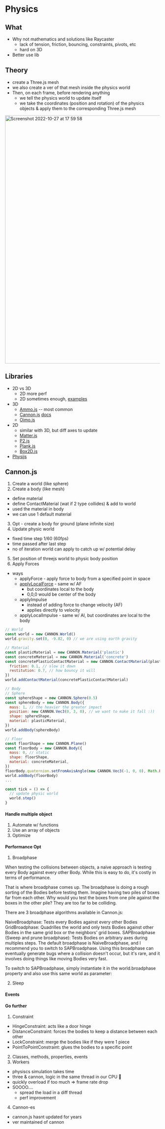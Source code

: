 # Physics
## What
- Why not mathematics and solutions like Raycaster
  - lack of tension, friction, bouncing, constraints, pivots, etc
  - hard on 3D
- Better use lib

## Theory
- create a Three.js mesh
- we also create a ver of that mesh inside the physics world
- Then, on each frame, before rendering anything
    - we tell the physics world to update itself
    - we take the coordinates (position and rotation) of the physics objects & apply them to the corresponding Three.js mesh
<img width="805" alt="Screenshot 2022-10-27 at 17 59 58" src="https://user-images.githubusercontent.com/31156788/198267360-52b2dc16-f70a-4a56-82f8-bb7e983f2db0.png">

## Libraries
- 2D vs 3D
  - 2D more perf
  - 2D sometimes enough, [examples](http://letsplay.ouigo.com/)
- 3D
  - [Ammo.js](http://schteppe.github.io/ammo.js-demos/) -- most common
  - [Cannon.js](https://schteppe.github.io/cannon.js/) [docs](http://schteppe.github.io/cannon.js/docs/)
  - [Oimo.js](https://lo-th.github.io/Oimo.js/#basic)
- 2D
  - similar with 3D, but diff axes to update
  - [Matter.js](https://brm.io/matter-js/)
  - [P2.js](https://schteppe.github.io/p2.js/)
  - [Plank.js](https://piqnt.com/planck.js/)
  - [Box2D.js](https://kripken.github.io/box2d.js/demo/webgl/box2d.html)
- [Physijs](https://chandlerprall.github.io/Physijs/)

## Cannon.js
1. Create a world (like sphere)
2. Create a body (like mesh)
  - define material
  - define ContactMaterial (wat if 2 type collides) & add to world
  - used the material in body 
  - we can use 1 default material
3. Opt - create a body for ground (plane infinite size) 
4. Update physic world
  - fixed time step 1/60 (60fps)
  - time passed after last step 
  - no of iteration world can apply to catch up w/ potential delay
5. Set position of threejs world to physic body position
6. Apply Forces
  -  ways
      - applyForce - apply force to body from a specified point in space 
      - [applyLocalForce](https://schteppe.github.io/cannon.js/docs/classes/Body.html#method_applyLocalForce) - same w/ AF
          - but coordinates local to the body
          - 0,0,0 would be center of the body
      - applyImpulse
         - instead of adding force to change velocity (AF)
         - applies directly to velocity
      - applyLocalImpulse - same w/ AI, but coordinates are local to the body

```js
// World
const world = new CANNON.World()
world.gravity.set(0, -9.82, 0) // we are using earth gravity

// Material
const plasticMaterial = new CANNON.Material('plastic')
const concreteMaterial = new CANNON.Material('concrete')
const concretePlasticContactMaterial = new CANNON.ContactMaterial(plasticMaterial, concreteMaterial, {
  friction: 0.1, // slow it down
  restitution: 0.7, // how bouncy it will
})
world.addContactMaterial(concretePlasticContactMaterial)

// Body
// Sphere
const sphereShape = new CANNON.Sphere(0.5)
const sphereBody = new CANNON.Body({
  mass: 1, // the heavier the greater impact
  position: new CANNON.Vec3(0, 3, 0), // we want to make it fall :))
  shape: sphereShape,
  material: plasticMaterial,
})
world.addBody(sphereBody)

// Floor
const floorShape = new CANNON.Plane()
const floorBody = new CANNON.Body({
  mass: 0, // static
  shape: floorShape,
  material: concreteMaterial,
})
floorBody.quaternion.setFromAxisAngle(new CANNON.Vec3(-1, 0, 0), Math.PI * 0.5)
world.addBody(floorBody)
...

const tick = () => {
  // update physic world
  world.step()
}

```

#### Handle multiple object
1. Automate w/ functions
2. Use an array of objects
3. Optimize

#### Performance Opt
1. Broadphase

When testing the collisions between objects, a naive approach is testing every Body against every other Body. While this is easy to do, it's costly in terms of performance.

That is where broadphase comes up. The broadphase is doing a rough sorting of the Bodies before testing them. Imagine having two piles of boxes far from each other. Why would you test the boxes from one pile against the boxes in the other pile? They are too far to be colliding.

There are 3 broadphase algorithms available in Cannon.js:

NaiveBroadphase: Tests every Bodies against every other Bodies
GridBroadphase: Quadrilles the world and only tests Bodies against other Bodies in the same grid box or the neighbors' grid boxes.
SAPBroadphase (Sweep and prune broadphase): Tests Bodies on arbitrary axes during multiples steps.
The default broadphase is NaiveBroadphase, and I recommend you to switch to SAPBroadphase. Using this broadphase can eventually generate bugs where a collision doesn't occur, but it's rare, and it involves doing things like moving Bodies very fast.

To switch to SAPBroadphase, simply instantiate it in the world.broadphase property and also use this same world as parameter:


2. Sleep

#### Events

#### Go further
1. Constraint
  - HingeConstraint: acts like a door hinge
  - DistanceConstraint: forces the bodies to keep a distance between each other
  - LockConstraint: merge the bodies like if they were 1 piece
  - PointToPointConstraint: glues the bodies to a specific point
2. Classes, methods, properties, events
3. Workers
  - physiscs simulation takes time
  - three & cannon, logic in the same thread in our CPU 🫣
  - quickly overload if too much => frame rate drop
  - SOOOO....
    - spread the load in a diff thread
    - perf improvement
 4. Cannon-es
  - cannon.js hasnt updated for years
  - ver maintained of cannon
